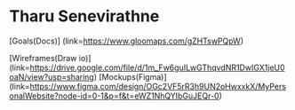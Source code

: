 # Tharu Senevirathne

[Goals(Docs)] (link=https://www.gloomaps.com/gZHTswPQpW)

[Wireframes(Draw io)] (link=https://drive.google.com/file/d/1m_Fw6guILwGThqvdNR1DwIGX1jeU0oaN/view?usp=sharing)
[Mockups(Figma)] (link=https://www.figma.com/design/OGc2VF5rR3h9UN2oHwxxkX/MyPersonalWebsite?node-id=0-1&p=f&t=eWZ1NhQYIbGuJEQr-0)